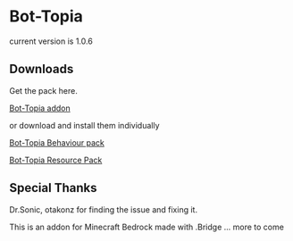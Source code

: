 # Bot-Topia

current version is 1.0.6

## Downloads

Get the pack here.<br/>

[Bot-Topia addon](https://github.com/drewcifer/bot-topia/raw/main/Bot-Topia.mcaddon)

or download and install them individually<br/>

[Bot-Topia Behaviour pack](https://github.com/drewcifer/bot-topia/raw/main/BP%20Bot-Topia.mcpack)<br/>

[Bot-Topia Resource Pack](https://github.com/drewcifer/bot-topia/raw/main/RP%20Bot-Topia.mcpack)


## Special Thanks

Dr.Sonic, otakonz
for finding the issue and fixing it.

This is an addon for Minecraft Bedrock made with .Bridge ... more to come

